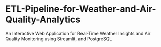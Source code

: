 # ETL-Pipeline-for-Weather-and-Air-Quality-Analytics
An Interactive Web Application for Real-Time Weather Insights and Air Quality Monitoring using Streamlit, and PostgreSQL
